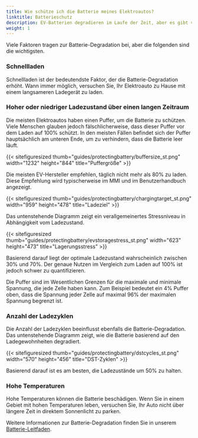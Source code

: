 ```yaml
---
title: Wie schütze ich die Batterie meines Elektroautos?
linktitle: Batterieschutz
description: EV-Batterien degradieren im Laufe der Zeit, aber es gibt viele Dinge, die Sie tun können, um ihre Kapazität länger zu erhalten.
weight: 1
---
```

<!-- markdownlint-disable MD033 -->

Viele Faktoren tragen zur Batterie-Degradation bei, aber die folgenden sind die wichtigsten.

### Schnellladen

Schnellladen ist der bedeutendste Faktor, der die Batterie-Degradation erhöht. Wann immer möglich, versuchen Sie, Ihr Elektroauto zu Hause mit einem langsameren Ladegerät zu laden.

### Hoher oder niedriger Ladezustand über einen langen Zeitraum

Die meisten Elektroautos haben einen Puffer, um die Batterie zu schützen. Viele Menschen glauben jedoch fälschlicherweise, dass dieser Puffer vor dem Laden auf 100% schützt. In den meisten Fällen befindet sich der Puffer hauptsächlich am unteren Ende, um zu verhindern, dass die Batterie leer läuft.

{{< sitefiguresized thumb="guides/protectingbattery/buffersize_st.png" width="1232" height="844" title="Puffergröße" >}}

Die meisten EV-Hersteller empfehlen, täglich nicht mehr als 80% zu laden. Diese Empfehlung wird typischerweise im MMI und im Benutzerhandbuch angezeigt.

{{< sitefiguresized thumb="guides/protectingbattery/chargingtarget_st.png" width="959" height="478" title="Ladeziel" >}}

Das untenstehende Diagramm zeigt ein verallgemeinertes Stressniveau in Abhängigkeit vom Ladezustand.

{{< sitefiguresized thumb="guides/protectingbattery/evstoragestress_st.png" width="623" height="473" title="Lagerungsstress" >}}

Basierend darauf liegt der optimale Ladezustand wahrscheinlich zwischen 30% und 70%. Der genaue Nutzen im Vergleich zum Laden auf 100% ist jedoch schwer zu quantifizieren.

Die Puffer sind im Wesentlichen Grenzen für die maximale und minimale Spannung, die jede Zelle haben kann. Zum Beispiel bedeutet ein 4% Puffer oben, dass die Spannung jeder Zelle auf maximal 96% der maximalen Spannung begrenzt ist.

### Anzahl der Ladezyklen

Die Anzahl der Ladezyklen beeinflusst ebenfalls die Batterie-Degradation. Das untenstehende Diagramm zeigt, wie die Batterie basierend auf den Ladegewohnheiten degradiert.

{{< sitefiguresized thumb="guides/protectingbattery/dstcycles_st.png" width="570" height="456" title="DST-Zyklen" >}}

Basierend darauf ist es am besten, die Ladezustände um 50% zu halten.

### Hohe Temperaturen

Hohe Temperaturen können die Batterie beschädigen. Wenn Sie in einem Gebiet mit hohen Temperaturen leben, versuchen Sie, Ihr Auto nicht über längere Zeit in direktem Sonnenlicht zu parken.

Weitere Informationen zur Batterie-Degradation finden Sie in unserem [Batterie-Leitfaden](../../../technology/battery/).